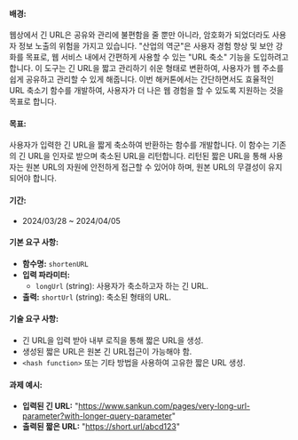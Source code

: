 #### 배경:

웹상에서 긴 URL은 공유와 관리에 불편함을 줄 뿐만 아니라, 암호화가 되었더라도 사용자 정보 노출의 위험을 가지고 있습니다. "산업의 역군"은 사용자 경험 향상 및 보안 강화를 목표로, 웹 서비스 내에서 간편하게 사용할 수 있는 "URL 축소" 기능을 도입하려고 합니다. 이 도구는 긴 URL을 짧고 관리하기 쉬운 형태로 변환하여, 사용자가 웹 주소를 쉽게 공유하고 관리할 수 있게 해줍니다. 이번 해커톤에서는 간단하면서도 효율적인 URL 축소기 함수를 개발하여, 사용자가 더 나은 웹 경험을 할 수 있도록 지원하는 것을 목표로 합니다.

#### 목표:

사용자가 입력한 긴 URL을 짧게 축소하여 반환하는 함수를 개발합니다. 이 함수는 기존의 긴 URL을 인자로 받으며 축소된 URL을 리턴합니다. 리턴된 짧은 URL을 통해 사용자는 원본 URL의 자원에 안전하게 접근할 수 있어야 하며, 원본 URL의 무결성이 유지되어야 합니다.

#### 기간:

- 2024/03/28 ~ 2024/04/05

#### 기본 요구 사항:

- **함수명:** `shortenURL`
- **입력 파라미터:**
    - `longUrl` (string): 사용자가 축소하고자 하는 긴 URL.
- **출력:** `shortUrl` (string): 축소된 형태의 URL.

#### 기술 요구 사항:

- 긴 URL을 입력 받아 내부 로직을 통해 짧은 URL을 생성.
- 생성된 짧은 URL은 원본 긴 URL접근이 가능해야 함.
- `<hash function>` 또는 기타 방법을 사용하여 고유한 짧은 URL 생성.

#### 과제 예시:

- **입력된 긴 URL:** "https://www.sankun.com/pages/very-long-url-parameter?with-longer-query-parameter"
- **출력된 짧은 URL:** "https://short.url/abcd123"